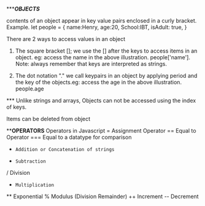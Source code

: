 **********OBJECTS*******


contents of an object appear in key value pairs enclosed in a curly bracket. Example. 
let people = {
    name:Henry,
     age:20, 
     School:IBT,
     isAdult: true,
}

There are 2 ways to access values in an object
1. The square bracket []; we use the [] after the keys to access items in an object. eg: access the name in the above illustration. people['name']. Note: always remember that keys are interpreted as strings.

2. The dot notation "." we call keypairs in an object by applying period and the key of the objects.eg: access the age in the above illustration. people.age


*** Unlike strings and arrays, Objects can not be accessed using the index of keys.

Items can be deleted from object


**********OPERATORS********
Operators in Javascript
=     Assignment Operator
==    Equal to Operator
===   Equal to a datatype for comparison
+     Addition or Concatenation of strings
-     Subtraction
/     Division
*     Multiplication
**    Exponential
%     Modulus (Division Remainder)
++    Increment
--    Decrement
